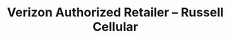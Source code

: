 ---
title: "Verizon Authorized Retailer – Russell Cellular"
url: /tamaqua/verizon-authorized-retailer-russell-cellular/
shop: mobile phone
---